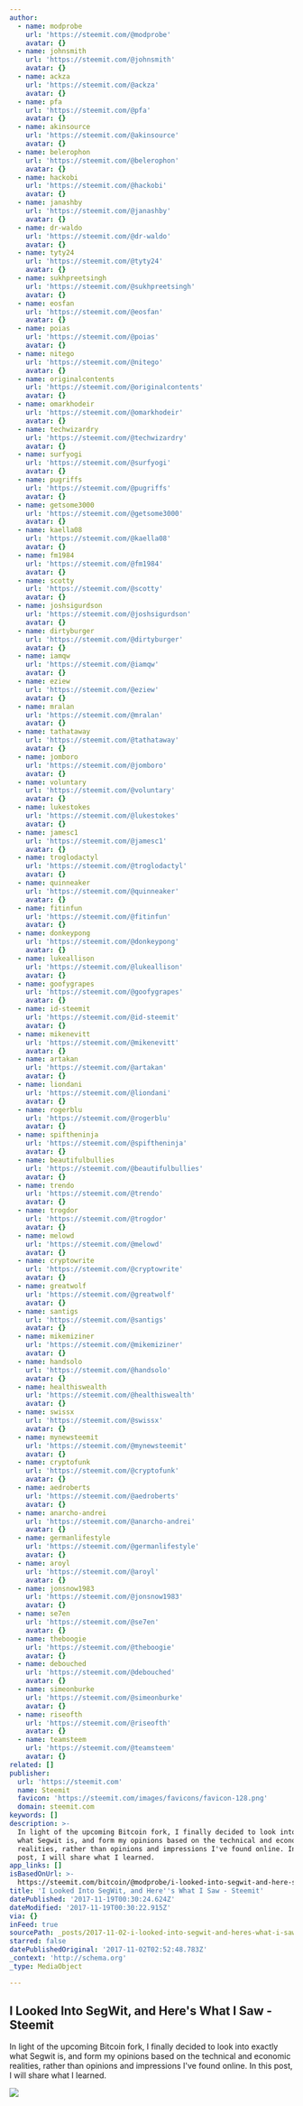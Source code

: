 ```yaml
---
author:
  - name: modprobe
    url: 'https://steemit.com/@modprobe'
    avatar: {}
  - name: johnsmith
    url: 'https://steemit.com/@johnsmith'
    avatar: {}
  - name: ackza
    url: 'https://steemit.com/@ackza'
    avatar: {}
  - name: pfa
    url: 'https://steemit.com/@pfa'
    avatar: {}
  - name: akinsource
    url: 'https://steemit.com/@akinsource'
    avatar: {}
  - name: belerophon
    url: 'https://steemit.com/@belerophon'
    avatar: {}
  - name: hackobi
    url: 'https://steemit.com/@hackobi'
    avatar: {}
  - name: janashby
    url: 'https://steemit.com/@janashby'
    avatar: {}
  - name: dr-waldo
    url: 'https://steemit.com/@dr-waldo'
    avatar: {}
  - name: tyty24
    url: 'https://steemit.com/@tyty24'
    avatar: {}
  - name: sukhpreetsingh
    url: 'https://steemit.com/@sukhpreetsingh'
    avatar: {}
  - name: eosfan
    url: 'https://steemit.com/@eosfan'
    avatar: {}
  - name: poias
    url: 'https://steemit.com/@poias'
    avatar: {}
  - name: nitego
    url: 'https://steemit.com/@nitego'
    avatar: {}
  - name: originalcontents
    url: 'https://steemit.com/@originalcontents'
    avatar: {}
  - name: omarkhodeir
    url: 'https://steemit.com/@omarkhodeir'
    avatar: {}
  - name: techwizardry
    url: 'https://steemit.com/@techwizardry'
    avatar: {}
  - name: surfyogi
    url: 'https://steemit.com/@surfyogi'
    avatar: {}
  - name: pugriffs
    url: 'https://steemit.com/@pugriffs'
    avatar: {}
  - name: getsome3000
    url: 'https://steemit.com/@getsome3000'
    avatar: {}
  - name: kaella08
    url: 'https://steemit.com/@kaella08'
    avatar: {}
  - name: fm1984
    url: 'https://steemit.com/@fm1984'
    avatar: {}
  - name: scotty
    url: 'https://steemit.com/@scotty'
    avatar: {}
  - name: joshsigurdson
    url: 'https://steemit.com/@joshsigurdson'
    avatar: {}
  - name: dirtyburger
    url: 'https://steemit.com/@dirtyburger'
    avatar: {}
  - name: iamqw
    url: 'https://steemit.com/@iamqw'
    avatar: {}
  - name: eziew
    url: 'https://steemit.com/@eziew'
    avatar: {}
  - name: mralan
    url: 'https://steemit.com/@mralan'
    avatar: {}
  - name: tathataway
    url: 'https://steemit.com/@tathataway'
    avatar: {}
  - name: jomboro
    url: 'https://steemit.com/@jomboro'
    avatar: {}
  - name: voluntary
    url: 'https://steemit.com/@voluntary'
    avatar: {}
  - name: lukestokes
    url: 'https://steemit.com/@lukestokes'
    avatar: {}
  - name: jamesc1
    url: 'https://steemit.com/@jamesc1'
    avatar: {}
  - name: troglodactyl
    url: 'https://steemit.com/@troglodactyl'
    avatar: {}
  - name: quinneaker
    url: 'https://steemit.com/@quinneaker'
    avatar: {}
  - name: fitinfun
    url: 'https://steemit.com/@fitinfun'
    avatar: {}
  - name: donkeypong
    url: 'https://steemit.com/@donkeypong'
    avatar: {}
  - name: lukeallison
    url: 'https://steemit.com/@lukeallison'
    avatar: {}
  - name: goofygrapes
    url: 'https://steemit.com/@goofygrapes'
    avatar: {}
  - name: id-steemit
    url: 'https://steemit.com/@id-steemit'
    avatar: {}
  - name: mikenevitt
    url: 'https://steemit.com/@mikenevitt'
    avatar: {}
  - name: artakan
    url: 'https://steemit.com/@artakan'
    avatar: {}
  - name: liondani
    url: 'https://steemit.com/@liondani'
    avatar: {}
  - name: rogerblu
    url: 'https://steemit.com/@rogerblu'
    avatar: {}
  - name: spiftheninja
    url: 'https://steemit.com/@spiftheninja'
    avatar: {}
  - name: beautifulbullies
    url: 'https://steemit.com/@beautifulbullies'
    avatar: {}
  - name: trendo
    url: 'https://steemit.com/@trendo'
    avatar: {}
  - name: trogdor
    url: 'https://steemit.com/@trogdor'
    avatar: {}
  - name: melowd
    url: 'https://steemit.com/@melowd'
    avatar: {}
  - name: cryptowrite
    url: 'https://steemit.com/@cryptowrite'
    avatar: {}
  - name: greatwolf
    url: 'https://steemit.com/@greatwolf'
    avatar: {}
  - name: santigs
    url: 'https://steemit.com/@santigs'
    avatar: {}
  - name: mikemiziner
    url: 'https://steemit.com/@mikemiziner'
    avatar: {}
  - name: handsolo
    url: 'https://steemit.com/@handsolo'
    avatar: {}
  - name: healthiswealth
    url: 'https://steemit.com/@healthiswealth'
    avatar: {}
  - name: swissx
    url: 'https://steemit.com/@swissx'
    avatar: {}
  - name: mynewsteemit
    url: 'https://steemit.com/@mynewsteemit'
    avatar: {}
  - name: cryptofunk
    url: 'https://steemit.com/@cryptofunk'
    avatar: {}
  - name: aedroberts
    url: 'https://steemit.com/@aedroberts'
    avatar: {}
  - name: anarcho-andrei
    url: 'https://steemit.com/@anarcho-andrei'
    avatar: {}
  - name: germanlifestyle
    url: 'https://steemit.com/@germanlifestyle'
    avatar: {}
  - name: aroyl
    url: 'https://steemit.com/@aroyl'
    avatar: {}
  - name: jonsnow1983
    url: 'https://steemit.com/@jonsnow1983'
    avatar: {}
  - name: se7en
    url: 'https://steemit.com/@se7en'
    avatar: {}
  - name: theboogie
    url: 'https://steemit.com/@theboogie'
    avatar: {}
  - name: debouched
    url: 'https://steemit.com/@debouched'
    avatar: {}
  - name: simeonburke
    url: 'https://steemit.com/@simeonburke'
    avatar: {}
  - name: riseofth
    url: 'https://steemit.com/@riseofth'
    avatar: {}
  - name: teamsteem
    url: 'https://steemit.com/@teamsteem'
    avatar: {}
related: []
publisher:
  url: 'https://steemit.com'
  name: Steemit
  favicon: 'https://steemit.com/images/favicons/favicon-128.png'
  domain: steemit.com
keywords: []
description: >-
  In light of the upcoming Bitcoin fork, I finally decided to look into exactly
  what Segwit is, and form my opinions based on the technical and economic
  realities, rather than opinions and impressions I've found online. In this
  post, I will share what I learned.
app_links: []
isBasedOnUrl: >-
  https://steemit.com/bitcoin/@modprobe/i-looked-into-segwit-and-here-s-what-i-saw
title: 'I Looked Into SegWit, and Here''s What I Saw - Steemit'
datePublished: '2017-11-19T00:30:24.624Z'
dateModified: '2017-11-19T00:30:22.915Z'
via: {}
inFeed: true
sourcePath: _posts/2017-11-02-i-looked-into-segwit-and-heres-what-i-saw-steemit.md
starred: false
datePublishedOriginal: '2017-11-02T02:52:48.783Z'
_context: 'http://schema.org'
_type: MediaObject

---
```

<article style=""><h1>I Looked Into SegWit, and Here's What I Saw - Steemit</h1><p>In light of the upcoming Bitcoin fork, I finally decided to look into exactly what Segwit is, and form my opinions based on the technical and economic realities, rather than opinions and impressions I've found online. In this post, I will share what I learned.</p><img src="https://steemitimages.com/DQmZPuWgWLogGPZNdtKsnUfdANvhACWXQeR4AswjqfrnTr6/truck.jpeg" /></article>